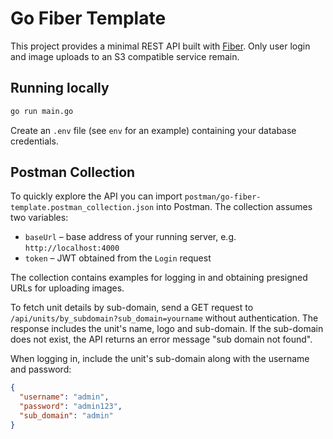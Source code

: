 # Go Fiber Template

This project provides a minimal REST API built with
[Fiber](https://github.com/gofiber/fiber). Only user login and image
uploads to an S3 compatible service remain.

## Running locally

```bash
go run main.go
```

Create an `.env` file (see `env` for an example) containing your database
credentials.

## Postman Collection

To quickly explore the API you can import
`postman/go-fiber-template.postman_collection.json` into Postman. The collection
assumes two variables:

- `baseUrl` – base address of your running server, e.g. `http://localhost:4000`
- `token` – JWT obtained from the `Login` request

The collection contains examples for logging in and obtaining presigned URLs
for uploading images.

To fetch unit details by sub-domain, send a GET request to
`/api/units/by_subdomain?sub_domain=yourname` without authentication. The
response includes the unit's name, logo and sub-domain. If the sub-domain does
not exist, the API returns an error message "sub domain not found".

When logging in, include the unit's sub-domain along with the username and password:

```json
{
  "username": "admin",
  "password": "admin123",
  "sub_domain": "admin"
}
```
